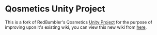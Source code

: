 # Qosmetics Unity Project
This is a fork of RedBumbler's Qosmetics [Unity Project](https://github.com/Qosmetics/UnityProject) for the purpose of improving upon it's existing wiki, you can view this new wiki from [here](https://github.com/Amalite/BetterQosWiki/wiki).
